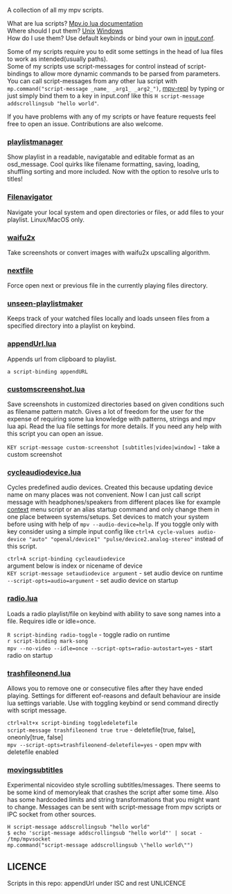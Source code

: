 A collection of all my mpv scripts. 
  
What are lua scripts? [Mpv.io lua documentation](https://mpv.io/manual/master/#lua-scripting)  
Where should I put them? [Unix](https://mpv.io/manual/stable/#files) [Windows](https://mpv.io/manual/stable/#files-on-windows)  
How do I use them? Use default keybinds or bind your own in [input.conf](https://mpv.io/manual/stable/#input-conf).

Some of my scripts require you to edit some settings in the head of lua files to work as intended(usually paths).  
Some of my scripts use script-messages for control instead of script-bindings to allow more dynamic commands to be parsed from parameters. You can call script-messages from any other lua script with `mp.command("script-message _name_ _arg1_ _arg2_")`, [mpv-repl](https://github.com/rossy/mpv-repl) by typing or just simply bind them to a key in input.conf like this `H script-message addscrollingsub "hello world"`.  

If you have problems with any of my scripts or have feature requests feel free to open an issue. Contributions are also welcome.  

### [playlistmanager](https://github.com/donmaiq/Mpv-Playlistmanager) 
Show playlist in a readable, navigatable and editable format as an osd_message. Cool quirks like filename formatting, saving, loading, shuffling sorting and more included. Now with the option to resolve urls to titles!

### [Filenavigator](https://github.com/donmaiq/mpv-filenavigator)
Navigate your local system and open directories or files, or add files to your playlist. Linux/MacOS only.

### [waifu2x](https://github.com/donmaiq/mpv-waifu2x)  
Take screenshots or convert images with waifu2x upscalling algorithm.

### [nextfile](https://github.com/donmaiq/mpv-nextfile)  
Force open next or previous file in the currently playing files directory.

### [unseen-playlistmaker](https://github.com/donmaiq/unseen-playlistmaker)
Keeps track of your watched files locally and loads unseen files from a specified directory into a playlist on keybind.  

### [appendUrl.lua](https://github.com/donmaiq/mpv-scripts/blob/master/appendURL.lua)  
Appends url from clipboard to playlist.  
  
`a script-binding appendURL`

### [customscreenshot.lua](https://github.com/donmaiq/mpv-scripts/blob/master/customscreenshot.lua)
Save screenshots in customized directories based on given conditions such as filename pattern match. Gives a lot of freedom for the user for the expense of requiring some lua knowledge with patterns, strings and mpv lua api. Read the lua file settings for more details. If you need any help with this script you can open an issue.  
  
`KEY script-message custom-screenshot [subtitles|video|window]` - take a custom screenshot  

### [cycleaudiodevice.lua](https://github.com/donmaiq/mpv-scripts/blob/master/cycleaudiodevice.lua)
Cycles predefined audio devices. Created this because updating device name on many places was not convenient. Now I can just call script message with headphones/speakers from different places like for example [context](https://gist.github.com/avih/bee746200b5712220b8bd2f230e535de) menu script or an alias startup command and only change them in one place between systems/setups. Set devices to match your system before using with help of `mpv --audio-device=help`. If you toggle only with key consider using a simple input config like `ctrl+A cycle-values audio-device "auto" "openal/device1" "pulse/device2.analog-stereo"` instead of this script.  
  
`ctrl+A script-binding cycleaudiodevice`  
argument below is index or nicename of device  
`KEY script-message setaudiodevice argument` - set audio device on runtime  
`--script-opts=audio=argument` - set audio device on startup  

### [radio.lua](https://github.com/donmaiq/mpv-scripts/blob/master/radio.lua)  
Loads a radio playlist/file on keybind with ability to save song names into a file. Requires idle or idle=once.  
  
`R script-binding radio-toggle` - toggle radio on runtime  
`r script-binding mark-song`  
`mpv --no-video --idle=once --script-opts=radio-autostart=yes` - start radio on startup  

### [trashfileonend.lua](https://github.com/donmaiq/mpv-scripts/blob/master/trashfileonend.lua)  
Allows you to remove one or consecutive files after they have ended playing. Settings for different eof-reasons and default behaviour are inside lua settings variable. Use with toggling keybind or send command directly with script message.  
  
`ctrl+alt+x script-binding toggledeletefile`  
`script-message trashfileonend true true` - deletefile[true, false], oneonly[true, false]  
`mpv --script-opts=trashfileonend-deletefile=yes` - open mpv with deletefile enabled
  
### [movingsubtitles](https://gist.github.com/jonniek/c3fed06cd7990518e8b2389f48ba3619)
Experimental nicovideo style scrolling subtitles/messages. There seems to be some kind of memoryleak that crashes the script after some time. Also has some hardcoded limits and string transformations that you might want to change. Messages can be sent with script-message from mpv scripts or IPC socket from other sources.  
  
`H script-message addscrollingsub "hello world"`  
`$ echo 'script-message addscrollingsub "hello world"' | socat - /tmp/mpvsocket`  
`mp.command("script-message addscrollingsub \"hello world\"")`

## LICENCE
Scripts in this repo: appendUrl under ISC and rest UNLICENCE
